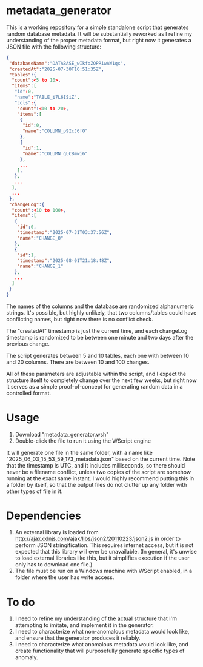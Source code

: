 # metadata_generator
This is a working repository for a simple standalone script that generates random database metadata. It will be substantially reworked as I refine my understanding of the proper metadata format, but right now it generates a JSON file with the following structure:


``` JSON
{
 "databaseName":"DATABASE_wIkfoZOPRiwAW1qx",
 "createdAt":"2025-07-30T16:51:35Z",
 "tables":{
  "count":<5 to 10>,
  "items":[
   "id":0,
   "name":"TABLE_i7L6ISiZ",
   "cols":{
    "count":<10 to 20>,
    "items":[
     {
      "id":0,
      "name":"COLUMN_p9IcJ6fO"
     },
     {
      "id":1,
      "name":"COLUMN_qLCBmwi6"
     },
     ...
    ],
   },
   ...
  ],
  ...
 },
 "changeLog":{
  "count":<10 to 100>,
  "items":[
   {
    "id":0,
    "timestamp":"2025-07-31T03:37:56Z",
    "name":"CHANGE_0"
   },
   {
    "id":1,
    "timestamp":"2025-08-01T21:18:48Z",
    "name":"CHANGE_1"
   },
   ...
  ]
 }
}
```

The names of the columns and the database are randomized alphanumeric strings. It's possible, but highly unlikely, that two columns/tables could have conflicting names, but right now there is no conflict check.

The "createdAt" timestamp is just the current time, and each changeLog timestamp is randomized to be between one minute and two days after the previous change. 

The script generates between 5 and 10 tables, each one with between 10 and 20 columns. There are between 10 and 100 changes.

All of these parameters are adjustable within the script, and I expect the structure itself to completely change over the next few weeks, but right now it serves as a simple proof-of-concept for generating random data in a controlled format.

# Usage

1. Download "metadata_generator.wsh"
2. Double-click the file to run it using the WScript engine

It will generate one file in the same folder, with a name like "2025_06_03_15_53_59_173_metadata.json" based on the current time. Note that the timestamp is UTC, and it includes milliseconds, so there should never be a filename conflict, unless two copies of the script are somehow running at the exact same instant. I would highly recommend putting this in a folder by itself, so that the output files do not clutter up any folder with other types of file in it.

# Dependencies

1. An external library is loaded from http://ajax.cdnjs.com/ajax/libs/json2/20110223/json2.js in order to perform JSON stringification. This requires internet access, but it is not expected that this library will ever be unavailable. (In general, it's unwise to load external libraries like this, but it simplifies execution if the user only has to download one file.)
2. The file must be run on a Windows machine with WScript enabled, in a folder where the user has write access.

# To do

1. I need to refine my understanding of the actual structure that I'm attempting to imitate, and implement it in the generator.
2. I need to characterize what non-anomalous metadata would look like, and ensure that the generator produces it reliably.
3. I need to characterize what anomalous metadata would look like, and create functionality that will purposefully generate specific types of anomaly.
